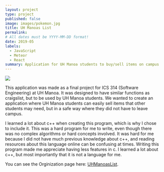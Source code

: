 ```yaml
---
layout: project
type: project
published: false
image: images/pokemon.jpg
title: UH Manoas List
permalink: 
# All dates must be YYYY-MM-DD format!
date: 2019-05
labels:
  - JavaScript
  - Meteor
  - React
summary: Application for UH Manoa students to buy/sell items on campus.
---
```



<img class="ui centered image" src="../images/UHML-Login.png">


This application was made as a final project for ICS 314 (Software Engineering) at UH Manoa. It was designed to have similar functions as craigslist, but to be used by UH Manoa students. We wanted to create an application where UH Manoa students can easily sell items that other students may need, but in a safe way where they did not have to leave campus.  


I learned a lot about c++ when creating this program, which is why I chose to include it. This was a hard program for me to write, even though there was no complex algorithms or hard concepts involved. It was hard for me because I did not have much previous knowledge about c++, and reading resources about this language online can be confusing at times. Writing this program made me appreciate having less features in c. I learned a lot about c++, but most importantly that it is not a language for me.


You can see the Orginization page here: [UHManoasList](https://uhmanoaslist.github.io/).
